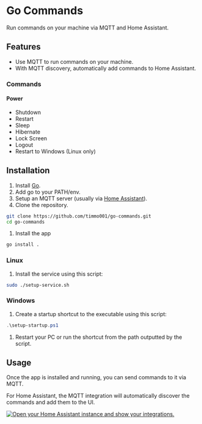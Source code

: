 # Go Commands

Run commands on your machine via MQTT and Home Assistant.

## Features

- Use MQTT to run commands on your machine.
- With MQTT discovery, automatically add commands to Home Assistant.

### Commands

#### Power

- Shutdown
- Restart
- Sleep
- Hibernate
- Lock Screen
- Logout
- Restart to Windows (Linux only)

## Installation

1. Install [Go](https://go.dev/doc/install).
1. Add go to your PATH/env.
1. Setup an MQTT server (usually via [Home Assistant](https://www.home-assistant.io/integrations/mqtt)).
1. Clone the repository.

```bash
git clone https://github.com/timmo001/go-commands.git
cd go-commands
```

1. Install the app

```bash
go install .
```

### Linux

1. Install the service using this script:

```bash
sudo ./setup-service.sh
```

### Windows

1. Create a startup shortcut to the executable using this script:

```powershell
.\setup-startup.ps1
```

1. Restart your PC or run the shortcut from the path outputted by the script.

## Usage

Once the app is installed and running, you can send commands to it via MQTT.

For Home Assistant, the MQTT integration will automatically discover the commands and add them to the UI.

[![Open your Home Assistant instance and show your integrations.](https://my.home-assistant.io/badges/integrations.svg)](https://my.home-assistant.io/redirect/integrations/)
